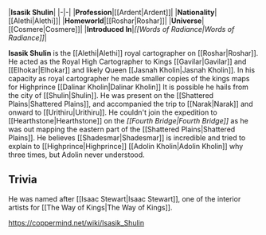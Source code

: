 |**Isasik Shulin**|
|-|-|
|**Profession**|[[Ardent\|Ardent]]|
|**Nationality**|[[Alethi\|Alethi]]|
|**Homeworld**|[[Roshar\|Roshar]]|
|**Universe**|[[Cosmere\|Cosmere]]|
|**Introduced In**|*[[Words of Radiance\|Words of Radiance]]*|

**Isasik Shulin** is the [[Alethi\|Alethi]] royal cartographer on [[Roshar\|Roshar]].
He acted as the Royal High Cartographer to Kings [[Gavilar\|Gavilar]] and [[Elhokar\|Elhokar]] and likely Queen [[Jasnah Kholin\|Jasnah Kholin]]. In his capacity as royal cartographer he made smaller copies of the kings maps for Highprince [[Dalinar Kholin\|Dalinar Kholin]]
It is possible he hails from the city of [[Shulin\|Shulin]].
He was present on the [[Shattered Plains\|Shattered Plains]], and accompanied the trip to [[Narak\|Narak]] and onward to [[Urithiru\|Urithiru]].
He couldn't join the expedition to [[Hearthstone\|Hearthstone]] on the *[[Fourth Bridge\|Fourth Bridge]]* as he was out mapping the eastern part of the [[Shattered Plains\|Shattered Plains]].
He believes [[Shadesmar\|Shadesmar]] is incredible and tried to explain to [[Highprince\|Highprince]] [[Adolin Kholin\|Adolin Kholin]] why three times, but Adolin never understood.

## Trivia
He was named after [[Isaac Stewart\|Isaac Stewart]], one of the interior artists for [[The Way of Kings\|The Way of Kings]].


https://coppermind.net/wiki/Isasik_Shulin